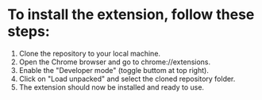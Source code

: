 # To install the extension, follow these steps:

1. Clone the repository to your local machine.
2. Open the Chrome browser and go to chrome://extensions.
3. Enable the "Developer mode" (toggle buttom at top right).
4. Click on "Load unpacked" and select the cloned repository folder.
5. The extension should now be installed and ready to use.